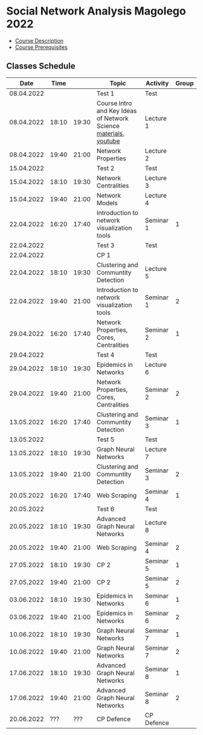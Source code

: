 # Social Network Analysis Magolego 2022

* [Course Description](course_description.md)
* [Course Prerequisites](week_00/lecture_00_prerequisites.md)

## Classes Schedule
| Date       | Time  |       | Topic                                                                                                                           | Activity   | Group |
|------------|-------|-------|---------------------------------------------------------------------------------------------------------------------------------|------------|-------|
| 08.04.2022 |       |       | Test 1                                                                                                                          | Test       |       |
| 08.04.2022 | 18:10 | 19:30 | Course Intro and Key Ideas of Network Science [materials](week_01/lecture_01_intro.md), [youtube](https://youtu.be/uOA4t_IdmZM) | Lecture 1  |       |
| 08.04.2022 | 19:40 | 21:00 | Network Properties                                                                                                              | Lecture 2  |       |
| 15.04.2022 |       |       | Test 2                                                                                                                          | Test       |       |
| 15.04.2022 | 18:10 | 19:30 | Network Centralities                                                                                                            | Lecture 3  |       |
| 15.04.2022 | 19:40 | 21:00 | Network Models                                                                                                                  | Lecture 4  |       |
| 22.04.2022 | 16:20 | 17:40 | Introduction to network visualization tools                                                                                     | Seminar 1  | 1     |
| 22.04.2022 |       |       | Test 3                                                                                                                          | Test       |       |
| 22.04.2022 |       |       | CP 1                                                                                                                            |            |       |
| 22.04.2022 | 18:10 | 19:30 | Clustering and Communtity Detection                                                                                             | Lecture 5  |       |
| 22.04.2022 | 19:40 | 21:00 | Introduction to network visualization tools                                                                                     | Seminar 1  | 2     |
| 29.04.2022 | 16:20 | 17:40 | Network Properties, Cores, Centralities                                                                                         | Seminar 2  | 1     |
| 29.04.2022 |       |       | Test 4                                                                                                                          | Test       |       |
| 29.04.2022 | 18:10 | 19:30 | Epidemics in Networks                                                                                                           | Lecture 6  |       |
| 29.04.2022 | 19:40 | 21:00 | Network Properties, Cores, Centralities                                                                                         | Seminar 2  | 2     |
| 13.05.2022 | 16:20 | 17:40 | Clustering and Communtity Detection                                                                                             | Seminar 3  | 1     |
| 13.05.2022 |       |       | Test 5                                                                                                                          | Test       |       |
| 13.05.2022 | 18:10 | 19:30 | Graph Neural Networks                                                                                                           | Lecture 7  |       |
| 13.05.2022 | 19:40 | 21:00 | Clustering and Communtity Detection                                                                                             | Seminar 3  | 2     |
| 20.05.2022 | 16:20 | 17:40 | Web Scraping                                                                                                                    | Seminar 4  | 1     |
| 20.05.2022 |       |       | Test 6                                                                                                                          | Test       |       |
| 20.05.2022 | 18:10 | 19:30 | Advanced Graph Neural Networks                                                                                                  | Lecture 8  |       |
| 20.05.2022 | 19:40 | 21:00 | Web Scraping                                                                                                                    | Seminar 4  | 2     |
| 27.05.2022 | 18:10 | 19:30 | CP 2                                                                                                                            | Seminar 5  | 1     |
| 27.05.2022 | 19:40 | 21:00 | CP 2                                                                                                                            | Seminar 5  | 2     |
| 03.06.2022 | 18:10 | 19:30 | Epidemics in Networks                                                                                                           | Seminar 6  | 1     |
| 03.06.2022 | 19:40 | 21:00 | Epidemics in Networks                                                                                                           | Seminar 6  | 2     |
| 10.06.2022 | 18:10 | 19:30 | Graph Neural Networks                                                                                                           | Seminar 7  | 1     |
| 10.06.2022 | 19:40 | 21:00 | Graph Neural Networks                                                                                                           | Seminar 7  | 2     |
| 17.06.2022 | 18:10 | 19:30 | Advanced Graph Neural Networks                                                                                                  | Seminar 8  | 1     |
| 17.06.2022 | 19:40 | 21:00 | Advanced Graph Neural Networks                                                                                                  | Seminar 8  | 2     |
| 20.06.2022 | ???   | ???   | CP Defence                                                                                                                      | CP Defence |       |
